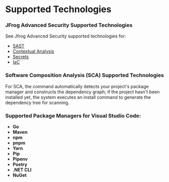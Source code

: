 # Supported Technologies

### JFrog Advanced Security Supported Technologies

See Jfrog Advanced Security supported technologies for:

* [SAST](../../../products/advanced-security/features-and-capabilities/sast/)
* [Contextual Analysis ](../../../products/advanced-security/features-and-capabilities/contextual-analysis-of-cves.md)
* [Secrets](../../../products/advanced-security/features-and-capabilities/secrets-scans.md)
* [IaC](../../../products/advanced-security/features-and-capabilities/misconfigurations-scans.md)

### Software Composition Analysis (SCA) Supported Technologies

For SCA, the command automatically detects your project's package manager and constructs the dependency graph; if the project hasn't been installed yet, the system executes an install command to generate the dependency tree for scanning.

### Supported Package Managers for Visual Studio Code:

* **Go**
* **Maven**
* **npm**
* **pnpm**
* **Yarn**
* **Pip**
* **Pipenv**
* **Poetry**
* **.NET CLI**
* **NuGet**
